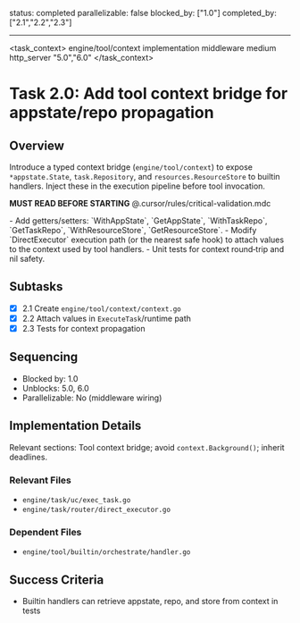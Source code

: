 status: completed
parallelizable: false
blocked_by: ["1.0"]
completed_by: ["2.1","2.2","2.3"]

---

<task_context>
<domain>engine/tool/context</domain>
<type>implementation</type>
<scope>middleware</scope>
<complexity>medium</complexity>
<dependencies>http_server</dependencies>
<unblocks>"5.0","6.0"</unblocks>
</task_context>

# Task 2.0: Add tool context bridge for appstate/repo propagation

## Overview

Introduce a typed context bridge (`engine/tool/context`) to expose `*appstate.State`, `task.Repository`, and `resources.ResourceStore` to builtin handlers. Inject these in the execution pipeline before tool invocation.

<import>**MUST READ BEFORE STARTING** @.cursor/rules/critical-validation.mdc</import>

<requirements>
- Add getters/setters: `WithAppState`, `GetAppState`, `WithTaskRepo`, `GetTaskRepo`, `WithResourceStore`, `GetResourceStore`.
- Modify `DirectExecutor` execution path (or the nearest safe hook) to attach values to the context used by tool handlers.
- Unit tests for context round‑trip and nil safety.
</requirements>

## Subtasks

- [x] 2.1 Create `engine/tool/context/context.go`
- [x] 2.2 Attach values in `ExecuteTask`/runtime path
- [x] 2.3 Tests for context propagation

## Sequencing

- Blocked by: 1.0
- Unblocks: 5.0, 6.0
- Parallelizable: No (middleware wiring)

## Implementation Details

Relevant sections: Tool context bridge; avoid `context.Background()`; inherit deadlines.

### Relevant Files

- `engine/task/uc/exec_task.go`
- `engine/task/router/direct_executor.go`

### Dependent Files

- `engine/tool/builtin/orchestrate/handler.go`

## Success Criteria

- Builtin handlers can retrieve appstate, repo, and store from context in tests
